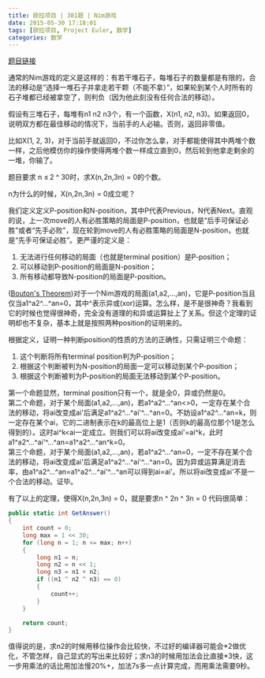 ```yaml
---
title: 欧拉项目 | 301题 | Nim游戏
date: 2015-05-30 17:18:01
tags: [欧拉项目, Project Euler, 数学]
categories: 数学
---
```

[题目链接](https://projecteuler.net/problem=301 "Problem 301 - Project Euler")

通常的Nim游戏的定义是这样的：有若干堆石子，每堆石子的数量都是有限的，合法的移动是“选择一堆石子并拿走若干颗（不能不拿）”，如果轮到某个人时所有的石子堆都已经被拿空了，则判负（因为他此刻没有任何合法的移动）。

假设有三堆石子，每堆有n1 n2 n3个，有一个函数，X(n1, n2, n3)。如果返回0，说明双方都在最佳移动的情况下，当前手的人必输。否则，返回非零值。

比如X(1, 2, 3)，对于当前手就返回0，不过你怎么拿，对手都能使得其中两堆个数一样，之后他模仿你的操作使得两堆个数一样成立直到0，然后轮到他拿走剩余的一堆，你输了。

题目要求 n ≤ 2 ^ 30时，求X(n,2n,3n) = 0的个数。

n为什么的时候，X(n,2n,3n) = 0成立呢？

我们定义定义P-position和N-position，其中P代表Previous，N代表Next。直观的说，上一次move的人有必胜策略的局面是P-position，也就是“后手可保证必胜”或者“先手必败”，现在轮到move的人有必胜策略的局面是N-position，也就是“先手可保证必胜”。更严谨的定义是：
1. 无法进行任何移动的局面（也就是terminal position）是P-position；
2. 可以移动到P-position的局面是N-position；
3. 所有移动都导致N-position的局面是P-position。

([Bouton's Theorem](https://en.wikipedia.org/wiki/Nim))对于一个Nim游戏的局面(a1,a2,...,an)，它是P-position当且仅当a1^a2^...^an=0，其中^表示异或(xor)运算。怎么样，是不是很神奇？我看到它的时候也觉得很神奇，完全没有道理的和异或运算扯上了关系。但这个定理的证明却也不复杂，基本上就是按照两种position的证明来的。

根据定义，证明一种判断position的性质的方法的正确性，只需证明三个命题：   
1. 这个判断将所有terminal position判为P-position；
2. 根据这个判断被判为N-position的局面一定可以移动到某个P-position；  
3. 根据这个判断被判为P-position的局面无法移动到某个P-position。  

第一个命题显然，terminal position只有一个，就是全0，异或仍然是0。  
第二个命题，对于某个局面(a1,a2,...,an)，若a1^a2^...^an<>0，一定存在某个合法的移动，将ai改变成ai'后满足a1^a2^...^ai'^...^an=0。不妨设a1^a2^...^an=k，则一定存在某个ai，它的二进制表示在k的最高位上是1（否则k的最高位那个1是怎么得到的）。这时ai^k<ai一定成立。则我们可以将ai改变成ai'=ai^k，此时a1^a2^...^ai'^...^an=a1^a2^...^an^k=0。  
第三个命题，对于某个局面(a1,a2,...,an)，若a1^a2^...^an=0，一定不存在某个合法的移动，将ai改变成ai'后满足a1^a2^...^ai'^...^an=0。因为异或运算满足消去率，由a1^a2^...^an=a1^a2^...^ai'^...^an可以得到ai=ai'。所以将ai改变成ai'不是一个合法的移动。证毕。

有了以上的定理，使得X(n,2n,3n) = 0，就是要求n ^ 2n ^ 3n = 0
代码很简单：
``` csharp
public static int GetAnswer()
{
	int count = 0;
	long max = 1 << 30;
	for (long n = 1; n <= max; n++)
	{
		long n1 = n;
		long n2 = n << 1;
		long n3 = n1 + n2;
		if ((n1 ^ n2 ^ n3) == 0)
		{
			count++;
		}
	}

	return count;
}
```
值得说的是，求n2的时候用移位操作会比较快，不过好的编译器可能会\*2做优化，不管怎样，自己显式的写出来比较好；求n3的时候用加法会比直接\*3快，这一步用乘法的话比用加法慢20%+，加法7s多一点计算完成，而用乘法需要9秒。